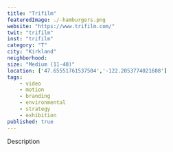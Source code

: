 ```yaml
---
title: "Trifilm"
featuredImage: ./-hamburgers.png
website: "https://www.trifilm.com/"
twit: "trifilm"
inst: "trifilm"
category: "T"
city: "Kirkland"
neighborhood:
size: "Medium (11-40)"
location: ['47.65551761537504','-122.2053774021608']
tags:
    - video
    - motion
    - branding
    - environmental
    - strategy
    - exhibition
published: true
---
```


Description
